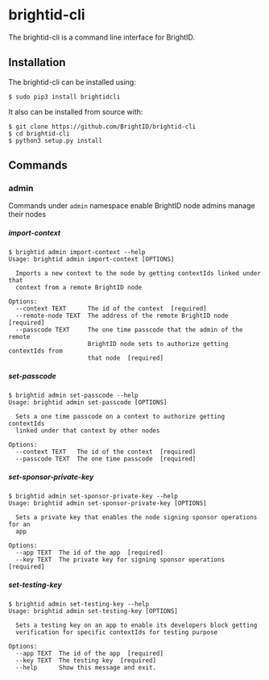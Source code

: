 # brightid-cli

The brightid-cli is a command line interface for BrightID.

## Installation

The brightid-cli can be installed using:

    $ sudo pip3 install brightidcli

It also can be installed from source with:

    $ git clone https://github.com/BrightID/brightid-cli
    $ cd brightid-cli
    $ python3 setup.py install


## Commands

### admin

Commands under `admin` namespace enable BrightID node admins manage their nodes

##### import-context

    $ brightid admin import-context --help
    Usage: brightid admin import-context [OPTIONS]

      Imports a new context to the node by getting contextIds linked under that
      context from a remote BrightID node

    Options:
      --context TEXT      The id of the context  [required]
      --remote-node TEXT  The address of the remote BrightID node  [required]
      --passcode TEXT     The one time passcode that the admin of the remote
                          BrightID node sets to authorize getting contextIds from
                          that node  [required]

##### set-passcode

    $ brightid admin set-passcode --help
    Usage: brightid admin set-passcode [OPTIONS]

      Sets a one time passcode on a context to authorize getting contextIds
      linked under that context by other nodes

    Options:
      --context TEXT   The id of the context  [required]
      --passcode TEXT  The one time passcode  [required]

##### set-sponsor-private-key

    $ brightid admin set-sponsor-private-key --help
    Usage: brightid admin set-sponsor-private-key [OPTIONS]

      Sets a private key that enables the node signing sponsor operations for an
      app

    Options:
      --app TEXT  The id of the app  [required]
      --key TEXT  The private key for signing sponsor operations  [required]

##### set-testing-key

    $ brightid admin set-testing-key --help
    Usage: brightid admin set-testing-key [OPTIONS]

      Sets a testing key on an app to enable its developers block getting
      verification for specific contextIds for testing purpose

    Options:
      --app TEXT  The id of the app  [required]
      --key TEXT  The testing key  [required]
      --help      Show this message and exit.

